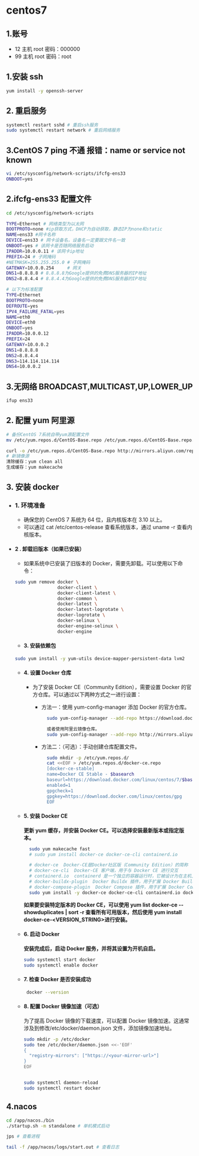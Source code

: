 # centos7

## 1.账号

- 12 主机 root 密码：000000
- 99 主机 root 密码：root

## 1.安装 ssh

```bash
yum install -y openssh-server
```

## 2. 重启服务

```bash
systemctl restart sshd # 重启ssh服务
sudo systemctl restart network # 重启网络服务

```

## 3.CentOS 7 ping 不通 报错：name or service not known

```bash
vi /etc/sysconfig/network-scripts/ifcfg-ens33
ONBOOT=yes

```

## 2.ifcfg-ens33 配置文件

```bash
cd /etc/sysconfig/network-scripts

TYPE=Ethernet # 网络类型为以太网
BOOTPROTO=none #ip获取方式，DHCP为自动获取，静态IP为none和static
NAME=ens33 #网卡名称
DEVICE=ens33 # 网卡设备名，设备名一定要跟文件名一致
ONBOOT=yes # 该网卡是否随网络服务启动
IPADDR=10.0.0.11 # 该网卡ip地址
PREFIX=24 # 子网掩码
#NETMASK=255.255.255.0 # 子网掩码
GATEWAY=10.0.0.254     # 网关
DNS1=8.8.8.8 # 8.8.8.8为Google提供的免费DNS服务器的IP地址
DNS2=8.8.4.4 # 8.8.4.4为Google提供的免费DNS服务器的IP地址

# 以下为标准配置
TYPE=Ethernet
BOOTPROTO=none
DEFROUTE=yes
IPV4_FAILURE_FATAL=yes
NAME=eth0
DEVICE=eth0
ONBOOT=yes
IPADDR=10.0.0.12
PREFIX=24
GATEWAY=10.0.0.2
DNS1=8.8.8.8
DNS2=8.8.4.4
DNS3=114.114.114.114
DNS4=10.0.0.2
```

## 3.无网络 BROADCAST,MULTICAST,UP,LOWER_UP

```bash
ifup ens33
```

## 2. 配置 yum 阿里源

```bash
# 备份CentOS 7系统自带yum源配置文件
mv /etc/yum.repos.d/CentOS-Base.repo /etc/yum.repos.d/CentOS-Base.repo.backup

curl -o /etc/yum.repos.d/CentOS-Base.repo http://mirrors.aliyun.com/repo/Centos-7.repo
# 新镜像源
清除缓存：yum clean all
生成缓存：yum makecache


```

## 3. 安装 docker

- ### 1. 环境准备

  - 确保您的 CentOS 7 系统为 64 位，且内核版本在 3.10 以上。
  - 可以通过 cat /etc/centos-release 查看系统版本，通过 uname -r 查看内核版本。

- #### 2 . 卸载旧版本（如果已安装）

  - 如果系统中已安装了旧版本的 Docker，需要先卸载。可以使用以下命令：

  ```bash
  sudo yum remove docker \
                  docker-client \
                  docker-client-latest \
                  docker-common \
                  docker-latest \
                  docker-latest-logrotate \
                  docker-logrotate \
                  docker-selinux \
                  docker-engine-selinux \
                  docker-engine
  ```

  - #### 3. 安装依赖包

  ```bash
  sudo yum install -y yum-utils device-mapper-persistent-data lvm2
  ```

  - #### 4. 设置 Docker 仓库

    - 为了安装 Docker CE（Community Edition），需要设置 Docker 的官方仓库。可以通过以下两种方式之一进行设置：

      - 方法一：使用 yum-config-manager 添加 Docker 的官方仓库。

        ```bash
          sudo yum-config-manager --add-repo https://download.docker.com/linux/centos/docker-ce.repo

          或者使用阿里云镜像仓库。
          sudo yum-config-manager --add-repo http://mirrors.aliyun.com/docker-ce/linux/centos/docker-ce.repo
        ```

      - 方法二：（可选）：手动创建仓库配置文件。

        ```bash
          sudo mkdir -p /etc/yum.repos.d/
          cat <<EOF > /etc/yum.repos.d/docker-ce.repo
          [docker-ce-stable]
          name=Docker CE Stable - $basearch
          baseurl=https://download.docker.com/linux/centos/7/$basearch/stable
          enabled=1
          gpgcheck=1
          gpgkey=https://download.docker.com/linux/centos/gpg
          EOF
        ```

  - #### 5. 安装 Docker CE

    **更新 yum 缓存，并安装 Docker CE。可以选择安装最新版本或指定版本。**

    ```bash
      sudo yum makecache fast
      # sudo yum install docker-ce docker-ce-cli containerd.io

      # docker-ce  Docker-CE是Docker社区版（Community Edition）的简称
      # docker-ce-cli  Docker-CE 客户端，用于与 Docker CE 进行交互
      # containerd.io  containerd 是一个独立的容器运行时，它被设计为在主机上运行。
      # docker-buildx-plugin  Docker Buildx 插件，用于扩展 Docker Build 功能
      # docker-compose-plugin  Docker Compose 插件，用于扩展 Docker Compose 功能
      sudo yum install -y docker-ce docker-ce-cli containerd.io docker-buildx-plugin docker-compose-plugin
    ```

    **如果要安装特定版本的 Docker CE，可以使用 yum list docker-ce --showduplicates | sort -r 查看所有可用版本，然后使用 yum install docker-ce-<VERSION_STRING>进行安装。**

  - #### 6. 启动 Docker

    **安装完成后，启动 Docker 服务，并将其设置为开机自启。**

    ```bash
    sudo systemctl start docker
    sudo systemctl enable docker
    ```

  - #### 7. 检查 Docker 是否安装成功

    ```bash
     docker --version
    ```

  - #### 8. 配置 Docker 镜像加速（可选）

    为了提高 Docker 镜像的下载速度，可以配置 Docker 镜像加速。这通常涉及到修改/etc/docker/daemon.json 文件，添加镜像加速地址。

    ```bash
    sudo mkdir -p /etc/docker
    sudo tee /etc/docker/daemon.json <<-'EOF'
    {
      "registry-mirrors": ["https://<your-mirror-url>"]
    }
    EOF


    sudo systemctl daemon-reload
    sudo systemctl restart docker
    ```

## 4.nacos

```bash
cd /app/nacos./bin
./startup.sh -m standalone # 单机模式启动

jps # 查看进程

tail -f /app/nacos/logs/start.out # 查看日志




```
